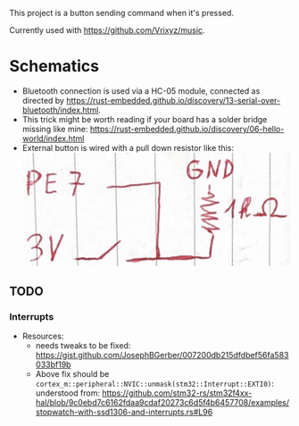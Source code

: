 This project is a button sending command when it's pressed.

Currently used with https://github.com/Vrixyz/music.

# Schematics
- Bluetooth connection is used via a HC-05 module, connected as directed by https://rust-embedded.github.io/discovery/13-serial-over-bluetooth/index.html.
- This trick might be worth reading if your board has a solder bridge missing like mine: https://rust-embedded.github.io/discovery/06-hello-world/index.html
- External button is wired with a pull down resistor like this: ![button schematics](doc/button_schematics.png)

## TODO
### Interrupts
- Resources:
  - needs tweaks to be fixed: https://gist.github.com/JosephBGerber/007200db215dfdbef56fa583033bf19b
  - Above fix should be `cortex_m::peripheral::NVIC::unmask(stm32::Interrupt::EXTI0)`: understood from: https://github.com/stm32-rs/stm32f4xx-hal/blob/9c0ebd7c6162fdaa9cdaf20273c6d5f4b6457708/examples/stopwatch-with-ssd1306-and-interrupts.rs#L96

